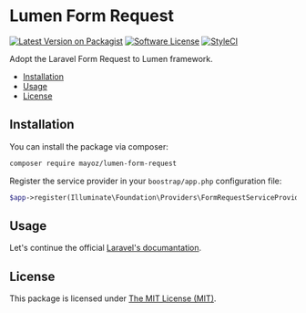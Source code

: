# Lumen Form Request

[![Latest Version on Packagist](https://img.shields.io/packagist/v/mayoz/lumen-form-request.svg?style=flat-square)](https://packagist.org/packages/mayoz/lumen-form-request)
[![Software License](https://img.shields.io/badge/license-MIT-brightgreen.svg?style=flat-square)](LICENSE.md)
[![StyleCI](https://styleci.io/repos/259593361/shield?branch=master)](https://styleci.io/repos/259593361)

Adopt the Laravel Form Request to Lumen framework.

* [Installation](#installation)
* [Usage](#usage)
* [License](#license)

## Installation

You can install the package via composer:

``` bash
composer require mayoz/lumen-form-request
```

Register the service provider in your `boostrap/app.php` configuration file:

```php
$app->register(Illuminate\Foundation\Providers\FormRequestServiceProvider::class);
```

## Usage

Let's continue the official [Laravel's documantation](https://laravel.com/docs/7.x/validation).

## License

This package is licensed under [The MIT License (MIT)](LICENSE).
